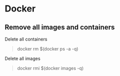 # Docker

Remove all images and containers
-----------

Delete all containers
> docker rm $(docker ps -a -q)

Delete all images
> docker rmi $(docker images -q)
